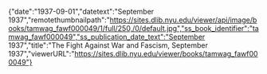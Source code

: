 {"date":"1937-09-01","datetext":"September 1937","remotethumbnailpath":"https://sites.dlib.nyu.edu/viewer/api/image/books/tamwag_fawf000049/1/full/250,/0/default.jpg","ss_book_identifier":"tamwag_fawf000049","ss_publication_date_text":"September 1937","title":"The Fight Against War and Fascism, September 1937","viewerURL":"https://sites.dlib.nyu.edu/viewer/books/tamwag_fawf000049"}